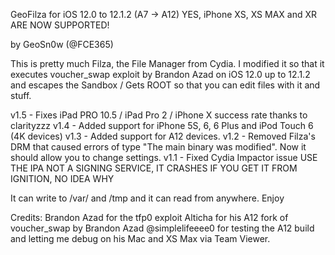 GeoFilza for iOS 12.0 to 12.1.2 (A7 -> A12) YES, iPhone XS, XS MAX and XR ARE NOW SUPPORTED!

by GeoSn0w (@FCE365)

This is pretty much Filza, the File Manager from Cydia. I modified it so that it executes voucher_swap exploit by Brandon Azad on iOS 12.0 up to 12.1.2 and escapes the Sandbox / Gets ROOT so that you can edit files with it and stuff.

v1.5 - Fixes iPad PRO 10.5 / iPad Pro 2 / iPhone X success rate thanks to clarityzzz
v1.4 - Added support for iPhone 5S, 6, 6 Plus and iPod Touch 6 (4K devices)
v1.3 - Added support for A12 devices.
v1.2 - Removed Filza's DRM that caused errors of type "The main binary was modified". Now it should allow you to change settings.
v1.1 - Fixed Cydia Impactor issue
USE THE IPA NOT A SIGNING SERVICE, IT CRASHES IF YOU GET IT FROM IGNITION, NO IDEA WHY

It can write to /var/ and /tmp and it can read from anywhere. Enjoy

Credits:
Brandon Azad for the tfp0 exploit
Alticha for his A12 fork of voucher_swap by Brandon Azad
@simplelifeeee0 for testing the A12 build and letting me debug on his Mac and XS Max via Team Viewer.
